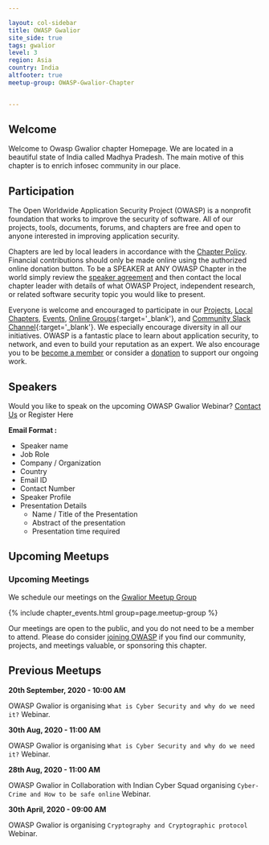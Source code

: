 ```yaml
---

layout: col-sidebar
title: OWASP Gwalior
site_side: true
tags: gwalior
level: 3
region: Asia
country: India
altfooter: true
meetup-group: OWASP-Gwalior-Chapter


---
```


## Welcome 

Welcome to Owasp Gwalior chapter Homepage. We are located in a beautiful state of India called Madhya Pradesh. The main motive of this chapter is to enrich infosec community in our place.

## Participation

The Open Worldwide Application Security Project (OWASP) is a nonprofit foundation that works to improve the security of software. All of our projects, tools, documents, forums, and chapters are free and open to anyone interested in improving application security. 

Chapters are led by local leaders in accordance with the [Chapter Policy](https://owasp.org/www-policy/). Financial contributions should only be made online using the authorized online donation button. To be a SPEAKER at ANY OWASP Chapter in the world simply review the [speaker agreement](/www-policy/speaker-agreement) and then contact the local chapter leader with details of what OWASP Project, independent research, or related software security topic you would like to present.

Everyone is welcome and encouraged to participate in our [Projects](/projects), [Local Chapters](/chapters), [Events](/events), [Online Groups](https://groups.google.com/a/owasp.com/){:target='_blank'}, and [Community Slack Channel](https://owasp.slack.com/){:target='_blank'}. We especially encourage diversity in all our initiatives. OWASP is a fantastic place to learn about application security, to network, and even to build your reputation as an expert. We also encourage you to be [become a member](/membership) or consider a [donation](/donate) to support our ongoing work.

## Speakers

Would you like to speak on the upcoming OWASP Gwalior Webinar? [Contact Us](mailto:sumit.ojha@owasp.org) or Register Here

**Email Format :**

- Speaker name
- Job Role
- Company / Organization
- Country
- Email ID
- Contact Number
- Speaker Profile
- Presentation Details
    - Name / Title of the Presentation
    - Abstract of the presentation
    - Presentation time required
 
## Upcoming Meetups

### Upcoming Meetings

We schedule our meetings on the [Gwalior Meetup Group](https://www.meetup.com/OWASP-Gwalior-Chapter/)

{% include chapter_events.html group=page.meetup-group %}

Our meetings are open to the public, and you do not need to be a member to attend. Please do consider [joining OWASP](https://owasp.org/membership/) if you find our community, projects, and meetings valuable, or sponsoring this chapter.

## Previous Meetups

**20th September, 2020 - 10:00 AM**

OWASP Gwalior is organising  `What is Cyber Security and why do we need it?` Webinar.

**30th Aug, 2020 - 11:00 AM**

OWASP Gwalior is organising  `What is Cyber Security and why do we need it?` Webinar.

**28th Aug, 2020 - 11:00 AM**

OWASP Gwalior in Collaboration with Indian Cyber Squad organising  `Cyber-Crime and How to be safe online` Webinar.

**30th April, 2020 - 09:00 AM**

OWASP Gwalior is organising  `Cryptography and Cryptographic protocol` Webinar.


